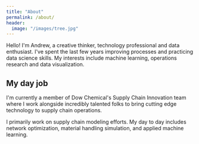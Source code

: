 ```yaml
---
title: "About"
permalink: /about/
header:
  image: "/images/tree.jpg"
---
```

Hello! I'm Andrew, a creative thinker, technology professional and data enthusiast.  I've spent the last few years improving processes and practicing data science skills. My interests include machine learning, operations research and data visualization.

## My day job
I'm currently a member of Dow Chemical's Supply Chain Innovation team where I work alongside incredibly talented folks to bring cutting edge technology to supply chain operations.

I primarily work on supply chain modeling efforts. My day to day includes network optimization, material handling simulation, and applied machine learning.
